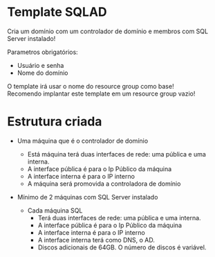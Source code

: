 # Template SQLAD

Cria um domínio com um controlador de domínio e membros com SQL Server instalado!

Parametros obrigatórios:

* Usuário e senha
* Nome do domínio


O template irá usar o nome do resource group como base!  
Recomendo implantar este template em um resource group vazio!


# Estrutura criada

* Uma máquina que é o controlador de domínio
    - Está máquina terá duas interfaces de rede: uma pública e uma interna.
    - A interface pública é para o Ip Público da máquina
    - A interface interna é para o IP interno
    - A máquina será promovida a controladora de domínio


* Mínimo de 2 máquinas com SQL Server instalado
    * Cada máquina SQL
        - Terá duas interfaces de rede: uma pública e uma interna.
        - A interface pública é para o Ip Público da máquina
        - A interface interna é para o IP interno
        - A interface interna terá como DNS, o AD.
        - Discos adicionais de 64GB. O número de discos é variável.

